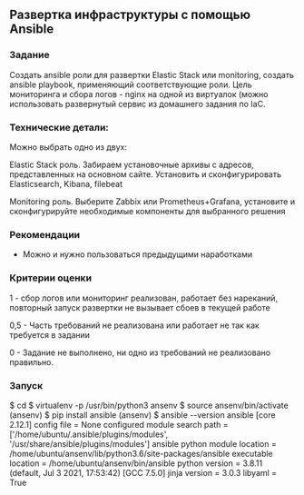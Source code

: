 ## Развертка инфраструктуры с помощью Ansible



### Задание

Создать ansible роли для развертки Elastic Stack или monitoring, создать ansible playbook, применяющий соответствующие роли. Цель мониторинга и сбора логов - nginx на одной из виртуалок (можно использовать развернутый сервис из домашнего задания по IaC.

### Технические детали:

Можно выбрать одно из двух:

Elastic Stack роль. Забираем установочные архивы с адресов, представленных на основном сайте. Установить и сконфигурировать Elasticsearch, Kibana, filebeat

Monitoring роль. Выберите Zabbix или Prometheus+Grafana, установите и сконфигурируйте необходимые компоненты для выбранного решения

### Рекомендации

- Можно и нужно пользоваться предыдущими наработками

### Критерии оценки

1 - сбор логов или мониторинг реализован, работает без нареканий, повторный запуск развертки не вызывает сбоев в текущей работе

0,5 - Часть требований не реализована или работает не так как требуется в задании

0 - Задание не выполнено, ни одно из требований не реализовано правильно.

### Запуск
$ cd
$ virtualenv -p /usr/bin/python3 ansenv
$ source ansenv/bin/activate
(ansenv) $ pip install ansible
(ansenv) $ ansible --version
ansible [core 2.12.1]
  config file = None
  configured module search path = ['/home/ubuntu/.ansible/plugins/modules', '/usr/share/ansible/plugins/modules']
  ansible python module location = /home/ubuntu/ansenv/lib/python3.6/site-packages/ansible
  executable location = /home/ubuntu/ansenv/bin/ansible
python version = 3.8.11 (default, Jul  3 2021, 17:53:42) [GCC 7.5.0]
  jinja version = 3.0.3
  libyaml = True
